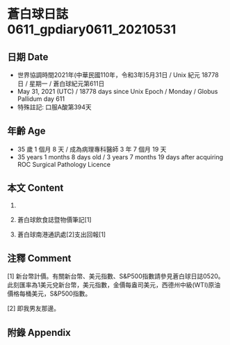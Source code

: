 [_metadata_:encoding]: - "utf-8"
[_metadata_:language]: - "zh-Hant-TW"
[_metadata_:fileformat]: - "markdown"
[_metadata_:MIME_type]: - "text/plain"
[_metadata_:markdown_version]: - "commonmark version 0.29"
[_metadata_:markdown_spec]: - "https://spec.commonmark.org/0.29/"

# 蒼白球日誌0611_gpdiary0611_20210531 #

## 日期 Date ##

* 世界協調時間2021年(中華民國110年，令和3年)5月31日 / Unix 紀元 18778 日 / 星期一 / 蒼白球紀元第611日
* May 31, 2021 (UTC) / 18778 days since Unix Epoch / Monday / Globus Pallidum day 611
* 特殊註記: 口服A酸第394天

## 年齡 Age ##

* 35 歲 1 個月 8 天 / 成為病理專科醫師 3 年 7 個月 19 天
* 35 years 1 months 8 days old / 3 years 7 months 19 days after acquiring ROC Surgical Pathology Licence

## 本文 Content ##

1. 

    
2. 蒼白球飲食誌暨物價筆記[1]

    
3. 蒼白球南港通訊處[2]支出回報[1]

    

## 注釋 Comment ##

[1] 新台幣計價。有關新台幣、美元指數、S&P500指數請參見蒼白球日誌0520。此刻匯率為1美元兌新台幣，美元指數，金價每盎司美元，西德州中級(WTI)原油價格每桶美元，S&P500指數。


[2] 即我男友那邊。



## 附錄 Appendix ##

